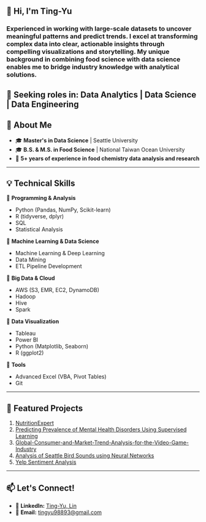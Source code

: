 ## 👋 Hi, I'm Ting-Yu

### Experienced in working with large-scale datasets to uncover meaningful patterns and predict trends. I excel at transforming complex data into clear, actionable insights through compelling visualizations and storytelling. My unique background in combining food science with data science enables me to bridge industry knowledge with analytical solutions. 

🎯 Seeking roles in: Data Analytics | Data Science | Data Engineering
---
## 🚀 About Me

- 🎓 **Master's in Data Science** | Seattle University  
- 🎓 **B.S. & M.S. in Food Science** | National Taiwan Ocean University
- 💼 **5+ years of experience in food chemistry data analysis and research**
---
## 💡 Technical Skills

🔹 **Programming & Analysis**
   - Python (Pandas, NumPy, Scikit-learn)
   - R (tidyverse, dplyr)
   - SQL
   - Statistical Analysis

🔹 **Machine Learning & Data Science**
   - Machine Learning & Deep Learning
   - Data Mining
   - ETL Pipeline Development

🔹 **Big Data & Cloud**
   - AWS (S3, EMR, EC2, DynamoDB)
   - Hadoop
   - Hive
   - Spark

🔹 **Data Visualization**
   - Tableau
   - Power BI
   - Python (Matplotlib, Seaborn)
   - R (ggplot2)
     
🔹 **Tools**
   - Advanced Excel (VBA, Pivot Tables)
   - Git
---
## 📌 Featured Projects
1. [NutritionExpert](https://github.com/Tingyu98/NutritionExpert)
2. [Predicting Prevalence of Mental Health Disorders Using Supervised
Learning](https://github.com/Tingyu98/Global-Mental-Health-and-Socio-Economic-Factors)
3. [Global-Consumer-and-Market-Trend-Analysis-for-the-Video-Game-Industry](https://github.com/Tingyu98/Global-Consumer-and-Market-Trend-Analysis-for-the-Video-Game-Industry)
4. [Analysis of Seattle Bird Sounds using Neural Networks](https://github.com/Tingyu98/Analysis-of-Seattle-Bird-Sounds-Deep-Learning)
5. [Yelp Sentiment Analysis](https://github.com/Tingyu98/Sentiment-Analysis-)
---
## 📫 Let's Connect!
- 💼 **LinkedIn:** [Ting-Yu, Lin](https://www.linkedin.com/in/ting-yu-lin-5a8565215/)  
- 📧 **Email:** [tingyu98893@gmail.com](mailto:tingyu98893@gmail.com)  

